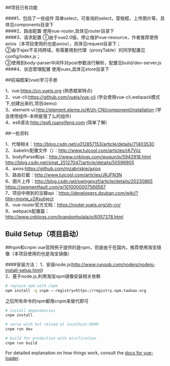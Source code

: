

##项目已有功能

####1、包括了一些组件
   简单select，可查询的select，穿梭框，上传图片等，具体见components目录下   
####2、路由配置
   使用vue-router,具体见router目录下   
####3、请求配置
   ①由于vue2.0版，停止维护vue-resource，作者推荐使用axios（本项目使用的也是axios），具体见request目录下；   
   ②由于ajax不支持跨域，有需要用到代理（proxyTable）的同学配置见config/index.js；   
   ③使用到body-parser中间件对post参数进行解析，配置见bulid/dev-server.js    
####4、状态管理配置
   使用vuex,具体见store目录下    

##前端框架(vue)学习手册

1、vue:https://cn.vuejs.org (熟悉框架特点)    
2、vue-cli:https://github.com/vuejs/vue-cli (学会使用vue-cli,webpack模式下,创建出来的,项目demo)    
3、element-ui:http://element.eleme.io/#/zh-CN/component/installation (学会使用组件-本例是饿了么的组件)    
4、es6语法:http://es6.ruanyifeng.com (简单了解)    

##一些资料

1、代理相关：http://blog.csdn.net/u012857153/article/details/71403530     
2、.babelrc配置文件（）：http://www.tuicool.com/articles/rA7Vjiz    
3、bodyParse和qs：http://www.cnblogs.com/wuqun/p/5942918.html http://blog.csdn.net/sinat_25127047/article/details/50596905     
4、axios:https://github.com/mzabriskie/axios     
5、路由拦截：http://www.tuicool.com/articles/JRJFN3N     
6、图片上传：http://blog.csdn.net/swingpyzf/article/details/20230865 https://segmentfault.com/q/1010000007566567    
7、项目中用到的豆瓣api：https://developers.douban.com/wiki/?title=movie_v2#subject    
8、vue-router官方文档：https://router.vuejs.org/zh-cn/    
9、webpack配置篇：http://www.cnblogs.com/brandonhulala/p/6057378.html    

## Build Setup（项目启动）

##npm和cnpm
vue官网例子提供的是npm，但是由于在国内，推荐使用淘宝镜像（本项目使用的也是淘宝镜像）    

####安装方法：
1、安装node.js(http://www.runoob.com/nodejs/nodejs-install-setup.html)    
2、基于node.js,利用淘宝npm镜像安装相关依赖    
``` bash
# replace npm with cnpm
npm install -g cnpm –-registry=https://registry.npm.taobao.org
```
之后所有命令的npm都用cnpm来替代即可    

``` bash
# install dependencies
cnpm install

# serve with hot reload at localhost:8090
cnpm run dev

# build for production with minification
cnpm run build
```

For detailed explanation on how things work, consult the [docs for vue-loader](http://vuejs.github.io/vue-loader).
